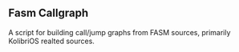 ## Fasm Callgraph

A script for building call/jump graphs from FASM sources, primarily KolibriOS realted sources.
